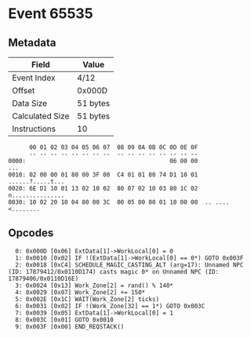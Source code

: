 # Event 65535

## Metadata

| Field           | Value    |
|-----------------|----------|
| Event Index     | 4/12     |
| Offset          | 0x000D   |
| Data Size       | 51 bytes |
| Calculated Size | 51 bytes |
| Instructions    | 10       |

```
      00 01 02 03 04 05 06 07  08 09 0A 0B 0C 0D 0E 0F
      -- -- -- -- -- -- -- --  -- -- -- -- -- -- -- --
0000:                                         06 00 00               ...
0010: 02 00 00 01 80 00 3F 00  C4 01 01 80 74 D1 10 01  ......?.....t...
0020: 6E D1 10 01 13 02 10 02  80 07 02 10 03 80 1C 02  n...............
0030: 10 02 20 10 04 80 00 3C  00 05 00 00 01 10 00 00  .. ....<........
```

## Opcodes

```
  0: 0x000D [0x06] ExtData[1]->WorkLocal[0] = 0
  1: 0x0010 [0x02] IF !(ExtData[1]->WorkLocal[0] == 0*) GOTO 0x003F
  2: 0x0018 [0xC4] SCHEDULE_MAGIC_CASTING_ALT (arg=17): Unnamed NPC (ID: 17879412/0x0110D174) casts magic 0* on Unnamed NPC (ID: 17879406/0x0110D16E)
  3: 0x0024 [0x13] Work_Zone[2] = rand() % 140*
  4: 0x0029 [0x07] Work_Zone[2] += 150*
  5: 0x002E [0x1C] WAIT(Work_Zone[2] ticks)
  6: 0x0031 [0x02] IF !(Work_Zone[32] == 1*) GOTO 0x003C
  7: 0x0039 [0x05] ExtData[1]->WorkLocal[0] = 1
  8: 0x003C [0x01] GOTO 0x0010
  9: 0x003F [0x00] END_REQSTACK()
```
